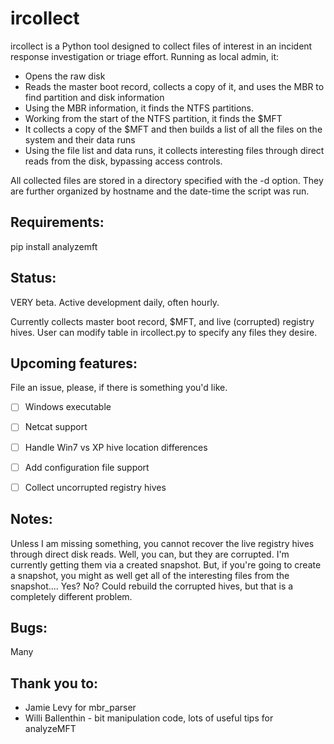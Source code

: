 ircollect
=========

ircollect is a Python tool designed to collect files of interest in an incident response investigation
or triage effort. Running as local admin, it:

* Opens the raw disk
* Reads the master boot record, collects a copy of it, and uses the MBR to find partition and disk information
* Using the MBR information, it finds the NTFS partitions.
* Working from the start of the NTFS partition, it finds the $MFT
* It collects a copy of the $MFT and then builds a list of all the files on the system and their data runs
* Using the file list and data runs, it collects interesting files through direct reads from the disk,
bypassing access controls.

All collected files are stored in a directory specified with the -d option. They are further organized by
hostname and the date-time the script was run.

Requirements:
-------------

pip install analyzemft

Status:
-------

VERY beta. Active development daily, often hourly.

Currently collects master boot record, $MFT, and live (corrupted) registry hives. User can modify table in ircollect.py
to specify any files they desire. 

Upcoming features:
------------------

File an issue, please, if there is something you'd like.

- [ ] Windows executable
- [ ] Netcat support
- [ ] Handle Win7 vs XP hive location differences
- [ ] Add configuration file support
- [ ] Collect uncorrupted registry hives


Notes:
------

Unless I am missing something, you cannot recover the live registry hives through direct disk reads. Well, you can,
but they are corrupted. I'm currently getting them via a created snapshot. But, if you're going to create a snapshot,
you might as well get all of the interesting files from the snapshot.... Yes? No? Could rebuild the corrupted hives,
but that is a completely different problem.

Bugs:
-----

Many

Thank you to:
-------------

* Jamie Levy for mbr_parser
* Willi Ballenthin - bit manipulation code, lots of useful tips for analyzeMFT
